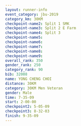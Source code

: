 ```yaml
---
layout: runner-info 
event_category: jbu-2019 
category_km: 30KM 
checkpoint-name2: Split 1 SMK 
checkpoint-name3: Split 2 E Farm 
checkpoint-name4: Split 3 
checkpoint-name5: 
checkpoint-name6: 
checkpoint-name7: 
checkpoint-name8: 
checkpoint-name9: 
overall_rank: 350
gender_rank: 250
category_rank: 90
bib: 32008
name: YONG CHENG CHOI
distance: 30KM
category: 30KM Men Veteran
gender: Male
time: 7-35-09
start: 2-00-00
checkpoint2: 5-05-09
checkpoint3: 8-32-03
finish: 9-35-09
---
```

